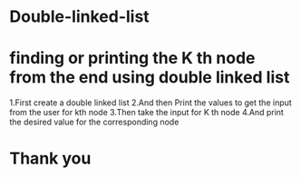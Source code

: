 # Double-linked-list
# finding or printing the K th node from the end using double linked list

1.First create a double linked list
2.And then Print the values to get the input from the user for kth node
3.Then take the input for K th node
4.And print the desired value for the corresponding node

# Thank you
